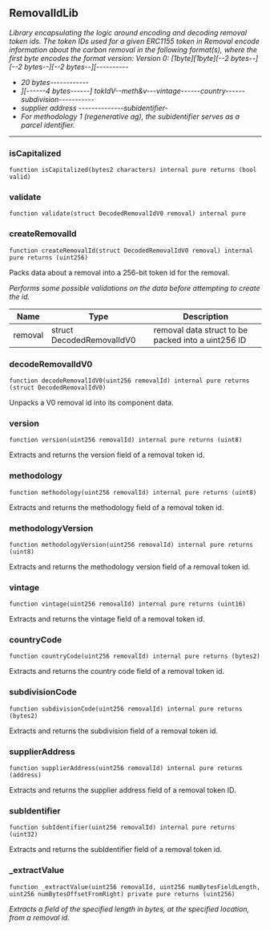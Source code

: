 ## RemovalIdLib



<i>Library encapsulating the logic around encoding and decoding removal token ids.  The token IDs used for a given ERC1155 token in Removal encode information about the carbon removal in the following  format(s), where the first byte encodes the format version:  Version 0:  [1byte][1byte][--2 bytes--][--2 bytes--][--2 bytes--][----------
- 20 bytes------------
- ][------4 bytes------]  tokIdV--meth&amp;v---vintage------country------subdivision-----------
- supplier address --------------subidentifier-
- For methodology 1 (regenerative ag), the subidentifier serves as a parcel identifier.</i>



---

### isCapitalized

```solidity
function isCapitalized(bytes2 characters) internal pure returns (bool valid)
```





### validate

```solidity
function validate(struct DecodedRemovalIdV0 removal) internal pure
```





### createRemovalId

```solidity
function createRemovalId(struct DecodedRemovalIdV0 removal) internal pure returns (uint256)
```

Packs data about a removal into a 256-bit token id for the removal.

<i>Performs some possible validations on the data before attempting to create the id.</i>

| Name | Type | Description |
| ---- | ---- | ----------- |
| removal | struct DecodedRemovalIdV0 | removal data struct to be packed into a uint256 ID |


### decodeRemovalIdV0

```solidity
function decodeRemovalIdV0(uint256 removalId) internal pure returns (struct DecodedRemovalIdV0)
```

Unpacks a V0 removal id into its component data.




### version

```solidity
function version(uint256 removalId) internal pure returns (uint8)
```

Extracts and returns the version field of a removal token id.




### methodology

```solidity
function methodology(uint256 removalId) internal pure returns (uint8)
```

Extracts and returns the methodology field of a removal token id.




### methodologyVersion

```solidity
function methodologyVersion(uint256 removalId) internal pure returns (uint8)
```

Extracts and returns the methodology version field of a removal token id.




### vintage

```solidity
function vintage(uint256 removalId) internal pure returns (uint16)
```

Extracts and returns the vintage field of a removal token id.




### countryCode

```solidity
function countryCode(uint256 removalId) internal pure returns (bytes2)
```

Extracts and returns the country code field of a removal token id.




### subdivisionCode

```solidity
function subdivisionCode(uint256 removalId) internal pure returns (bytes2)
```

Extracts and returns the subdivision field of a removal token id.




### supplierAddress

```solidity
function supplierAddress(uint256 removalId) internal pure returns (address)
```

Extracts and returns the supplier address field of a removal token ID.




### subIdentifier

```solidity
function subIdentifier(uint256 removalId) internal pure returns (uint32)
```

Extracts and returns the subIdentifier field of a removal token id.




### _extractValue

```solidity
function _extractValue(uint256 removalId, uint256 numBytesFieldLength, uint256 numBytesOffsetFromRight) private pure returns (uint256)
```


<i>Extracts a field of the specified length in bytes, at the specified location, from a removal id.</i>





